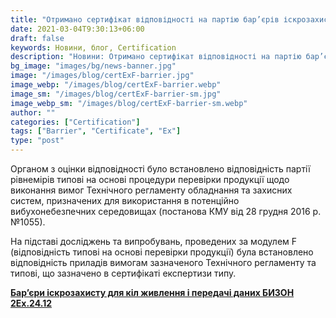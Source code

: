 ```yaml
---
title: "Отримано сертифікат відповідності на партію бар’єрів іскрозахисту серії БИЗоН"
date: 2021-03-04T9:30:13+06:00
draft: false
keywords: Новини, блог, Certification
description: "Новини: Отримано сертифікат відповідності на партію бар’єрів іскрозахисту серії БИЗоН"
bg_image: "images/bg/news-banner.jpg"
image: "/images/blog/certExF-barrier.jpg"
image_webp: "/images/blog/certExF-barrier.webp"
image_sm: "/images/blog/certExF-barrier-sm.jpg"
image_webp_sm: "/images/blog/certExF-barrier-sm.webp"
author: ""
categories: ["Certification"]
tags: ["Barrier", "Certificate", "Ex"]
type: "post"
---
```


Органом з оцінки відповідності було встановлено відповідність партії рівнемірів типові на основі процедури перевірки продукції щодо виконання вимог Технічного регламенту обладнання та захисних систем, призначених для використання в потенційно вибухонебезпечних середовищах (постанова КМУ від 28 грудня 2016 р. №1055). 

На підставі досліджень та випробувань, проведених за модулем F (відповідність типові на основі перевірки продукції) була встановлено відповідність приладів вимогам зазначеного Технічного регламенту та типові, що зазначено в сертифікаті експертизи типу.

**[Бар’єри іскрозахисту для кіл живлення і передачі даних БИЗОН 2Ex.24.12](/is-barrier/)**